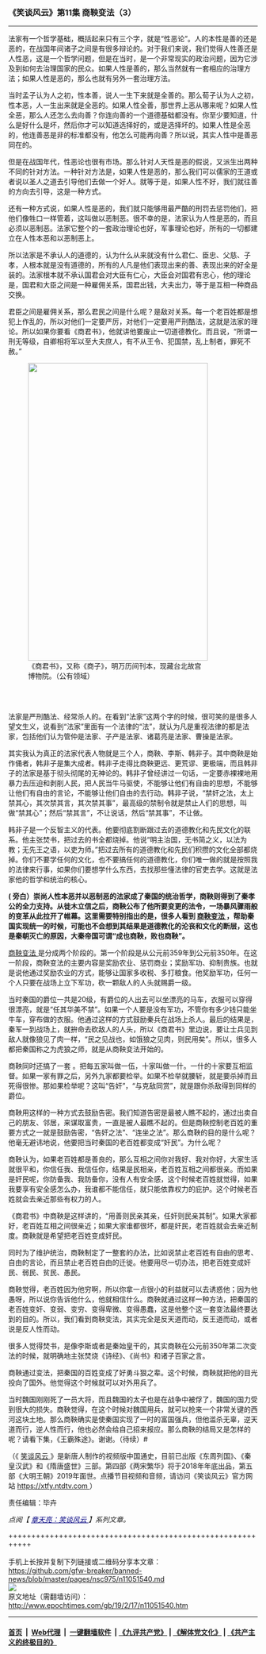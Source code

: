 ### 《笑谈风云》第11集 商鞅变法（3）
------------------------

<p>
 法家有一个哲学基础，概括起来只有三个字，就是“性恶论”。人的本性是善的还是恶的，在战国年间诸子之间是有很多辩论的。对于我们来说，我们觉得人性善还是人性恶，这是一个哲学问题，但是在当时，是一个非常现实的政治问题，因为它涉及到如何去治理国家的民众。如果人性是善的，那么当然就有一套相应的治理方法；如果人性是恶的，那么也就有另外一套治理方法。
</p>
<p>
 当时孟子认为人之初，性本善，说人一生下来就是全善的。那么荀子认为人之初，性本恶，人一生出来就是全恶的。如果人性全善，那世界上恶从哪来呢？如果人性全恶，那么人还怎么去向善？你连向善的一个道德基础都没有。你至少要知道，什么是好什么是坏，然后你才可以知道选择好的，或是选择坏的。如果人性是全恶的，他连善恶是非的标准都没有，他怎么可能再向善？所以说，其实人性中是善恶同在的。
</p>
<p>
 但是在战国年代，性恶论也很有市场。那么针对人天性是恶的假说，又派生出两种不同的针对方法。一种针对方法是，如果人性是恶的，那么我们可以儒家的王道或者说以圣人之道去引导他们去做一个好人。就等于是，如果人性不好，我们就往善的方向去引导，这是一种方式。
</p>
<p>
 还有一种方式说，如果人性是恶的，我们就只能够用最严酷的刑罚去惩罚他们，把他们像牲口一样管着，这叫做以恶制恶。很不幸的是，法家认为人性是恶的，而且必须以恶制恶。法家它整个的一套政治理论也好，军事理论也好，所有的一切都建立在人性本恶和以恶制恶上。
</p>
<p>
 所以法家是不承认人的道德的，认为什么从来就没有什么君仁、臣忠、父慈、子孝，人根本就是没有道德的，所有的人凡是他们表现出来的善、表现出来的好全是装的。法家根本就不承认国君会对大臣有仁心，大臣会对国君有忠心，他的理论是，国君和大臣之间是一种雇佣关系，国君出钱，大夫出力，等于是互相一种商品交换。
</p>
<p>
 君臣之间是雇佣关系，那么君民之间是什么呢？是敌对关系。每一个老百姓都是想犯上作乱的，所以对他们一定要严厉，对他们一定要用严刑酷法，这就是法家的理论。所以如果你要看《商君书》，他就讲他要废止一切道德教化。而且说，“所谓一刑无等级，自卿相将军以至大夫庶人，有不从王令、犯国禁，乱上制者，罪死不赦。”
</p>
<figure class="wp-caption aligncenter" id="attachment_11051569" style="width: 363px">
 <a href="http://i.epochtimes.com/assets/uploads/2019/02/1902171054521456.jpg">
  <img alt="" class="wp-image-11051569" height="600" src="http://i.epochtimes.com/assets/uploads/2019/02/1902171054521456-600x992.jpg" width="363"/>
 </a>
 <br/><figcaption class="wp-caption-text">
  《商君书》，又称《商子》，明万历间刊本，现藏台北故宫博物院。（公有领域）
 </figcaption><br/>
</figure><br/>
<p>
 法家是严刑酷法、经常杀人的。在看到“法家”这两个字的时候，很可笑的是很多人望文生义，说看到“法家”里面有一个法律的“法”，就认为凡是重视法律的都是法家，包括他们认为管仲是法家、子产是法家、诸葛亮是法家、曹操是法家。
</p>
<p>
 其实我认为真正的法家代表人物就是三个人，商鞅、李斯、韩非子。其中商鞅是始作俑者，韩非子是集大成者。韩非子走得比商鞅更远、更荒谬、更极端，而且韩非子的法家是基于彻头彻尾的无神论的。韩非子曾经讲过一句话，一定要赤裸裸地用暴力去压迫和剥削人民，把人民当牛马驱使，不能够让他们有自由的思想，不能够让他们有自由的言论，不能够让他们自由的去行动。韩非子说，“禁奸之法，太上禁其心，其次禁其言，其次禁其事”，最高级的禁制令就是禁止人们的思想，叫做“禁其心”；然后“禁其言”，不让说话，然后“禁其事”，不让做。
</p>
<p>
 韩非子是一个反智主义的代表。他要彻底割断跟过去的道德教化和先民文化的联系。他主张焚书，把过去的书全都烧掉。他说“明主治国，无书简之义，以法为教；无先王之语，以吏为师。”把过去所有的道德教化和先民们积攒的文化全部都烧掉。你们不要学任何的文化，也不要搞任何的道德教化，你们唯一做的就是按照我的法律来行事，如果你们要想学什么东西，去找那些懂法律的官吏去学。这就是法家他的哲学和统治的核心。
</p>
<p>
 <strong>
  (
 </strong>
 <strong>
  旁白）崇尚人性本恶并以恶制恶的法家成了秦国的统治哲学，商鞅则得到了秦孝公的全力支持。从徙木立信之后，商鞅公布了他所要变更的法令，一场暴风骤雨般的变革从此拉开了帷幕。这里需要特别指出的是，很多人看到
  <a href="http://www.epochtimes.com/gb/tag/%E5%95%86%E9%9E%85%E5%8F%98%E6%B3%95.html">
   商鞅变法
  </a>
  ，帮助秦国实现统一的时候，可能也不会想到其结果是道德教化的沦丧和文化的断层，这也是秦朝灭亡的原因，大秦帝国可谓“成也商鞅，败也商鞅”。
 </strong>
</p>
<p>
 <a href="http://www.epochtimes.com/gb/tag/%E5%95%86%E9%9E%85%E5%8F%98%E6%B3%95.html">
  商鞅变法
 </a>
 是分成两个阶段的。第一个阶段是从公元前359年到公元前350年。在这一阶段，商鞅变法的主要内容是奖励农业、惩罚商业；奖励军功、抑制贵族。也就是说他通过奖励农业的方式，能够让国家多收税、多打粮食。他奖励军功，任何一个人只要在战场上立下军功，砍一颗敌人的人头就赐爵一级。
</p>
<p>
 当时秦国的爵位一共是20级，有爵位的人出去可以坐漂亮的马车，衣服可以穿得很漂亮，就是“任其华美不禁”。如果一个人要是没有军功，不管你有多少钱只能坐牛车，穿布做的衣服。他通过这样的方式鼓励秦兵在战场上杀人。最后的结果是，秦军一到战场上，就拚命去砍敌人的人头，所以《商君书》里边说，要让士兵见到敌人就像狼见了肉一样，“民之见战也，如饿狼之见肉，则民用矣”。所以，很多人都把秦国称之为虎狼之师，就是从商鞅变法开始的。
</p>
<p>
 商鞅同时还搞了一套 。把每五家叫做一伍，十家叫做一什。一什的十家要互相监督。如果一家有罪之后，另外九家都要检举。如果不检举就腰斩，就是要杀掉而且死得很惨。那如果检举呢？这叫“告奸”，“与克敌同赏”，就是跟你杀敌得到同样的爵位。
</p>
<p>
 商鞅用这样的一种方式去鼓励告密。我们知道告密是最被人瞧不起的，通过出卖自己的朋友、邻居，来谋取富贵，一直是被人最瞧不起的。但是商鞅控制老百姓的重要方式之一就是鼓励告密，“告奸之法”、“连坐之法”。那么商鞅的目的是什么呢？他毫无避讳地说，他要把当时秦国的老百姓都变成“奸民”。为什么呢？
</p>
<p>
 商鞅认为，如果老百姓都是善良的，那么互相之间你对我好、我对你好，大家生活就很平和，你信任我、我信任你，结果是民相亲，老百姓互相之间都很亲。而如果是奸民呢，你防备我、我防备你，没有人有安全感，这个时候老百姓就觉得，如果我要享有安全感怎么办，我谁都不能信任，就只能依靠权力的庇护。这个时候老百姓就会去亲近那些有权力的人。
</p>
<p>
 《商君书》中商鞅是这样讲的，“用善则民亲其亲，任奸则民亲其制”。如果大家都好，老百姓互相之间很亲近；如果大家谁都很坏，都是奸民，老百姓就会去亲近制度。商鞅就是希望把老百姓变成奸民。
</p>
<p>
 同时为了维护统治，商鞅制定了一整套的办法，比如说禁止老百姓有自由的思考、自由的言论，而且禁止老百姓自由的迁徙。他要用尽一切办法，把老百姓变成奸民、弱民、贫民、愚民。
</p>
<p>
 商鞅觉得，老百姓因为他穷啊，所以你拿一点很小的利益就可以去诱惑他；因为他愚呀，所以说你告诉他什么，他就相信什么。商鞅就通过这样一种方法，把秦国的老百姓变奸、变弱、变穷、变得卑微、变得愚蠢，这是他整个这一套变法最终要达到的目的。所以，我们看到商鞅变法，其实完全是反天道而动，反王道而动，或者说是反人性而动。
</p>
<p>
 很多人觉得焚书，是像李斯或者是秦始皇干的，其实商鞅在公元前350年第二次变法的时候，就明确地主张焚烧《诗经》、《尚书》和诸子百家之言。
</p>
<p>
 商鞅通过变法，把秦国的百姓变成了好勇斗狠之辈。这个时候，商鞅就把他的目光投向了国外。他觉得这个时候就可以对外用兵了。
</p>
<p>
 当时魏国刚刚死了一员大将，而且魏国的太子也是在战争中被俘了，魏国的国力受到很大的损失。商鞅觉得，在这个时候对魏国用兵，就可以抢来一个非常关键的西河这块土地。那么商鞅确实是使秦国实现了一时的富国强兵，但他滥杀无辜，逆天道而行，逆人性而行，他也必然会给自己招来报应。那么商鞅的结局又是怎样的呢？请看下集，《王霸殊途》。谢谢。（待续）#
</p>
<p>
 （《
 <a href="http://www.epochtimes.com/gb/tag/%E7%AC%91%E8%B0%88%E9%A3%8E%E4%BA%91.html">
  笑谈风云
 </a>
 》是新唐人制作的视频版中国通史，目前已出版《东周列国》、《秦皇汉武》和《隋唐盛世》三部。第四部《两宋繁华》将于2018年年底出品，第五部《大明王朝》2019年面世。点播节目视频和音频，请访问《笑谈风云》官方网站
 <a href="https://xtfy.ntdtv.com" rel="noopener noreferrer" target="_blank">
  https://xtfy.ntdtv.com
 </a>
 ）
</p>
<p>
 责任编辑：毕卉
</p>
<p>
 <em>
  点阅【
  <span style="color: #000080;">
   <a href="http://www.epochtimes.com/gb/tag/%E7%AB%A0%E5%A4%A9%E4%BA%AE%EF%BC%9A%E7%AC%91%E8%AB%87%E9%A2%A8%E9%9B%B2.html" style="color: #000080;">
    章天亮：笑谈风云
   </a>
  </span>
  】系列文章。
 </em>
</p>

+++++++++++++++++++++++++++++++++++++++++++++++++++++++++++<br/><br/>
手机上长按并复制下列链接或二维码分享本文章：<br/>
https://github.com/gfw-breaker/banned-news/blob/master/pages/nsc975/n11051540.md <br/>
<a href='https://github.com/gfw-breaker/banned-news/blob/master/pages/nsc975/n11051540.md'><img src='https://github.com/gfw-breaker/banned-news/blob/master/pages/nsc975/n11051540.md.png'/></a> <br/>
原文地址（需翻墙访问）：http://www.epochtimes.com/gb/19/2/17/n11051540.htm


------------------------
#### [首页](https://github.com/gfw-breaker/banned-news/blob/master/README.md) &nbsp;|&nbsp; [Web代理](https://github.com/labour-camp/helloworld) &nbsp;|&nbsp; [一键翻墙软件](https://github.com/gfw-breaker/nogfw/blob/master/README.md) &nbsp;| [《九评共产党》](https://github.com/gfw-breaker/9ping.md/blob/master/README.md#九评之一评共产党是什么) | [《解体党文化》](https://github.com/gfw-breaker/jtdwh.md/blob/master/README.md) | [《共产主义的终极目的》](https://github.com/gfw-breaker/gczydzjmd.md/blob/master/README.md)

